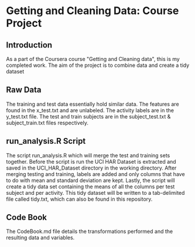 # Getting and Cleaning Data: Course Project

## Introduction

As a part of the Coursera course "Getting and Cleaning data", this is my completed work. The aim of the project is to combine data and create a tidy dataset

## Raw Data

The training and test data essentially hold similar data. The features are found in the x_test.txt and are unlabeled. The activity labels are in the y_test.txt file. The test and train subjects are in the subject_test.txt & subject_train.txt files respectively.

## run_analysis.R Script

The script run_analysis.R which will merge the test and training sets together. Before the script is run the UCI HAR Dataset is extracted and saved in the UCI_HAR_Dataset directory in the working directory.
After merging testing and training, labels are added and only columns that have to do with mean and standard deviation are kept.
Lastly, the script will create a tidy data set containing the means of all the columns per test subject and per activity. This tidy dataset will be written to a tab-delimited file called tidy.txt, which can also be found in this repository.

## Code Book

The CodeBook.md file details the transformations performed and the resulting data and variables.
